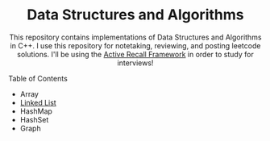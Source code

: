 <h1 align="center">Data Structures and Algorithms</h1>

<p align="center">This repository contains implementations of Data Structures and Algorithms in C++. I use this repository for notetaking, reviewing, and posting leetcode solutions. I'll be using the <a href="https://www.youtube.com/watch?v=fDbxPVn02VU">Active Recall Framework</a> in order to study for interviews! </p>

Table of Contents
<ul>
  <li>Array</li>
  <li><a href="https://github.com/andreidimaano/DataStructuresAlgorithms/tree/main/data-structures/linked-list">Linked List</a></li>
  <li>HashMap</li>
  <li>HashSet</li>
  <li>Graph</li>
</ul>


